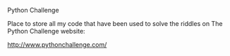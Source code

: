 Python Challenge

Place to store all my code that have been used to solve the riddles on The
Python Challenge website:

http://www.pythonchallenge.com/
